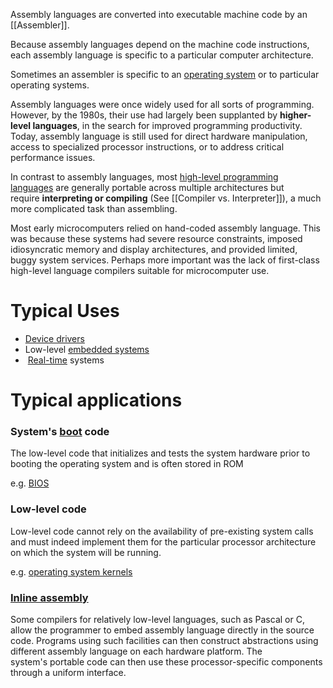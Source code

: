 Assembly languages are converted into executable machine code by an [[Assembler]].

Because assembly languages depend on the machine code instructions, each assembly language is specific to a particular computer architecture.

Sometimes an assembler is specific to an [operating system](https://en.wikipedia.org/wiki/Operating_system) or to particular operating systems.

Assembly languages were once widely used for all sorts of programming. However, by the 1980s, their use had largely been supplanted by **higher-level languages**, in the search for improved programming productivity. Today, assembly language is still used for direct hardware manipulation, access to specialized processor instructions, or to address critical performance issues.

In contrast to assembly languages, most [high-level programming languages](https://en.wikipedia.org/wiki/High-level_programming_language) are generally portable across multiple architectures but require **interpreting or compiling** (See [[Compiler vs. Interpreter]]), a much more complicated task than assembling.

Most early microcomputers relied on hand-coded assembly language. This was because these systems had severe resource constraints, imposed idiosyncratic memory and display architectures, and provided limited, buggy system services. Perhaps more important was the lack of first-class high-level language compilers suitable for microcomputer use.

# Typical Uses

* [Device drivers](https://en.wikipedia.org/wiki/Device_driver)
* Low-level [embedded systems](https://en.wikipedia.org/wiki/Embedded_system)
*  [Real-time](https://en.wikipedia.org/wiki/Real-time_computing) systems

# Typical applications

### System's [boot](https://en.wikipedia.org/wiki/Booting) code

The low-level code that initializes and tests the system hardware prior to booting the operating system and is often stored in ROM

e.g. [BIOS](https://en.wikipedia.org/wiki/BIOS)

### Low-level code

Low-level code cannot rely on the availability of pre-existing system calls and must indeed implement them for the particular processor architecture on which the system will be running.

e.g. [operating system kernels](https://en.wikipedia.org/wiki/Kernel_(operating_system))

### [Inline assembly](https://en.wikipedia.org/wiki/Inline_assembly)

Some compilers for relatively low-level languages, such as Pascal or C, allow the programmer to embed assembly language directly in the source code. Programs using such facilities can then construct abstractions using different assembly language on each hardware platform. The system's portable code can then use these processor-specific components through a uniform interface.